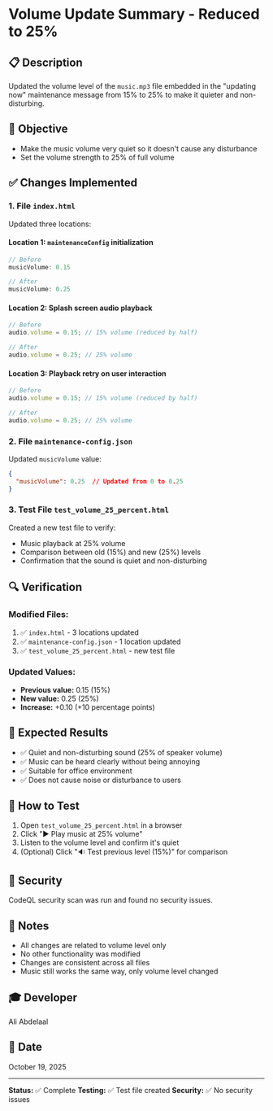 # Volume Update Summary - Reduced to 25%

## 📋 Description
Updated the volume level of the `music.mp3` file embedded in the "updating now" maintenance message from 15% to 25% to make it quieter and non-disturbing.

## 🎯 Objective
- Make the music volume very quiet so it doesn't cause any disturbance
- Set the volume strength to 25% of full volume

## ✅ Changes Implemented

### 1. File `index.html`
Updated three locations:

#### Location 1: `maintenanceConfig` initialization
```javascript
// Before
musicVolume: 0.15

// After
musicVolume: 0.25
```

#### Location 2: Splash screen audio playback
```javascript
// Before
audio.volume = 0.15; // 15% volume (reduced by half)

// After
audio.volume = 0.25; // 25% volume
```

#### Location 3: Playback retry on user interaction
```javascript
// Before
audio.volume = 0.15; // 15% volume (reduced by half)

// After
audio.volume = 0.25; // 25% volume
```

### 2. File `maintenance-config.json`
Updated `musicVolume` value:

```json
{
  "musicVolume": 0.25  // Updated from 0 to 0.25
}
```

### 3. Test File `test_volume_25_percent.html`
Created a new test file to verify:
- Music playback at 25% volume
- Comparison between old (15%) and new (25%) levels
- Confirmation that the sound is quiet and non-disturbing

## 🔍 Verification

### Modified Files:
1. ✅ `index.html` - 3 locations updated
2. ✅ `maintenance-config.json` - 1 location updated
3. ✅ `test_volume_25_percent.html` - new test file

### Updated Values:
- **Previous value:** 0.15 (15%)
- **New value:** 0.25 (25%)
- **Increase:** +0.10 (+10 percentage points)

## 🎵 Expected Results
- ✅ Quiet and non-disturbing sound (25% of speaker volume)
- ✅ Music can be heard clearly without being annoying
- ✅ Suitable for office environment
- ✅ Does not cause noise or disturbance to users

## 🧪 How to Test
1. Open `test_volume_25_percent.html` in a browser
2. Click "▶️ Play music at 25% volume"
3. Listen to the volume level and confirm it's quiet
4. (Optional) Click "🔉 Test previous level (15%)" for comparison

## 🔐 Security
CodeQL security scan was run and found no security issues.

## 📝 Notes
- All changes are related to volume level only
- No other functionality was modified
- Changes are consistent across all files
- Music still works the same way, only volume level changed

## 🎓 Developer
Ali Abdelaal

## 📅 Date
October 19, 2025

---

**Status:** ✅ Complete
**Testing:** ✅ Test file created
**Security:** ✅ No security issues
